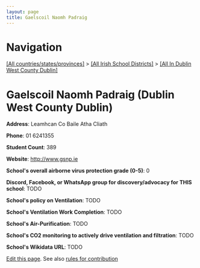 ```yaml
---
layout: page
title: Gaelscoil Naomh Padraig
---
```

# Navigation

[[All countries/states/provinces]](../../..) > [[All Irish School Districts]](../..) > [[All In Dublin West County Dublin]](..)

# Gaelscoil Naomh Padraig (Dublin West County Dublin)

**Address**: Leamhcan Co Baile Atha Cliath

**Phone**: 01 6241355

**Student Count**: 389

**Website**: <http://www.gsnp.ie>

**School's overall airborne virus protection grade (0-5)**: 0

**Discord, Facebook, or WhatsApp group for discovery/advocacy for THIS school**: TODO

**School's policy on Ventilation**: TODO

**School's Ventilation Work Completion**: TODO

**School's Air-Purification**: TODO

**School's CO2 monitoring to actively drive ventilation and filtration**: TODO

**School's Wikidata URL**: TODO


[Edit this page](https://github.com/ventilate-schools/Ireland/edit/main/./Dublin_West_County_Dublin/Gaelscoil_Naomh_Padraig.md). See also [rules for contribution](../../../contribution-rules/)